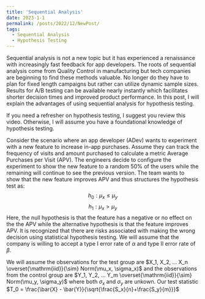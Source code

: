 ```yaml
---
title: 'Sequential Analysis'
date: 2023-1-1
permalink: /posts/2022/12/NewPost/
tags:
  - Sequential Analysis
  - Hypothesis Testing
---
```


Sequential analysis is not a new topic but it has experienced a renaissance with increasingly fast feedback for app developers. The roots of sequential analysis come from Quality Control in manufacturing but tech companies are beginning to find these methods valuable. No longer do they have to plan for fixed length campaigns but rather can utilize dynamic sample sizes. Results for A/B testing can be available nearly instantly which facilitates shorter decision times and improved product performance. In this post, I will explain the advantages of using sequential analysis for hypothesis testing.

If you need a refresher on hypothesis testing, I suggest you review this video. Otherwise, I will assume you have a foundational knowledge of hypothesis testing.

Consider the scenario where an app developer (ADev) wants to experiment with a new feature to increase in-app purchases. Assume they can track the frequency of visits and amount purchased to calculate a metric Average Purchases per Visit (APV). The engineers decide to configure the experiment to show the new feature to a random 50% of the users while the remaining will continue to see the previous version. The team wants to show that the new feature improves APV and thus structures the hypothesis test as:
$$h_0: \mu_x \leq \mu_y$$
$$h_1: \mu_x > \mu_y$$
Here, the null hypothesis is that the feature has a negative or no effect on the the APV while the alternative hypothesis is that the feature improves APV. It is recognized that there are risks associated with making the wrong decision using statistical hypothesis testing. We will assume that the company is willing to accept a type I error rate of $\alpha$ and type II error rate of $\beta$.

We will assume the observations for the test group are $X_1, X_2, ... X_n \overset{\mathrm{iid}}{\sim} Norm(\mu_x, \sigma_x)$ and the observations from the control group are $Y_1, Y_2, ... Y_m \overset{\mathrm{iid}}{\sim} Norm(\mu_y, \sigma_y)$ where both $\sigma_x$ and $\sigma_y$ are unkown. Our test statistic $T_0 = \frac{\bar{X} - \bar{Y}}{\sqrt{\frac{S_x}{n}+\frac{S_y}{m}}}$
